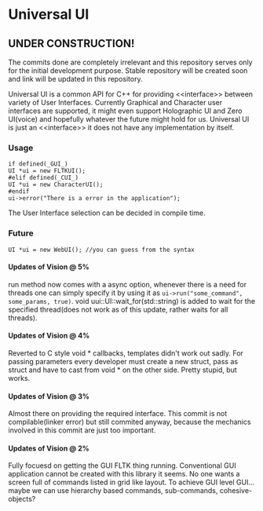# Universal UI

## UNDER CONSTRUCTION!
The commits done are completely irrelevant and this repository serves only for the initial development purpose. Stable repository will be created soon and link will be updated in this repository.

Universal UI is a common API for C++ for providing \<\<interface\>\> between variety of User Interfaces. Currently Graphical and Character user interfaces are supported, it might even support Holographic UI and Zero UI(voice) and hopefully whatever the future might hold for us. Universal UI is just an \<\<interface\>\> it does not have any implementation by itself.
### Usage
```
if defined(_GUI_)
UI *ui = new FLTKUI();
#elif defined(_CUI_)
UI *ui = new CharacterUI();
#endif
ui->error("There is a error in the application");
```
The User Interface selection can be decided in compile time.

### Future
```
UI *ui = new WebUI(); //you can guess from the syntax
```

#### Updates of Vision @ 5%
run method now comes with a async option, whenever there is a need for threads one can simply specify it by using it as `ui->run("some_command", some_params, true)`. void uui::UI::wait_for(std::string) is added to wait for the specified thread(does not work as of this update, rather waits for all threads).

#### Updates of Vision @ 4%
Reverted to C style void \* callbacks, templates didn't work out sadly. For passing parameters every developer  must create a new struct, pass as struct and have to cast from void \* on the other side. Pretty stupid, but works.

#### Updates of Vision @ 3%
Almost there on providing the required interface. This commit is not compilable(linker error) but still commited anyway, because the mechanics involved in this commit are just too important.

#### Updates of Vision @ 2%
Fully focuesd on getting the GUI FLTK thing running. Conventional GUI application cannot be created with this library it seems. No one wants a screen full of commands listed in grid like layout. To achieve GUI level GUI... maybe we can use hierarchy based commands, sub-commands, cohesive-objects?
